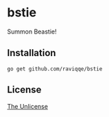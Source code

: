 # bstie

Summon Beastie!

## Installation

```
go get github.com/raviqqe/bstie
```

## License

[The Unlicense](https://unlicense.org)
